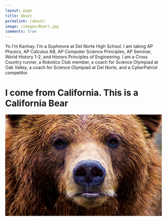 ```yaml
---
layout: page
title: About
permalink: /about/
image: /images/Beart.jpg
comments: true
---
```

Yo I'm Kanhay. I'm a Sophmore at Del Norte High School. I am taking AP Physics, AP Calculus AB, AP Computer Science Principles, AP Seminar, World History 1-2, and Honors Principles of Engineering. I am a Cross Country runner, a Robotics Club member, a coach for Science Olympiad at Oak Valley, a coach for Science Olympiad at Del Norte, and a CyberPatriot competitor. 
<h1> I come from California. This is a California Bear </h1>
<img src="../images/Beart.jpg"> 
<script>
const person = {
  name: "Kanhay",
  age: 21,
  currentClasses: ["Network Engineering", "Cybersecurity", "Software Development"],
  interests: ["Programming", "Gaming", "Cycling"],
  certifications: ["CCNA", "OSCP", "AWS Solutions Architect"],
  projects: [
    { name: "Network Simulation", status: "In Progress" },
    { name: "Web App", status: "Completed" }
  ]
};
console.log (person);
console.log (person.age);
console.log (person.age-5);
console.log (person.age);
console.log(person.currentClasses[0]);
person.currentClasses[0]= "Cooking"
console.log(person.currentClasses[0]);
console.log(person.currentClasses);
console.log(typeof person)
console.log(typeof person.currentClasses)
console.log(typeof person.age)
</script>

<script src="https://utteranc.es/client.js"
        repo="CanadianPotatoe/Kanhay_2025"
        issue-term="pathname"
        theme="github-light"
        crossorigin="anonymous"
        async>
</script>